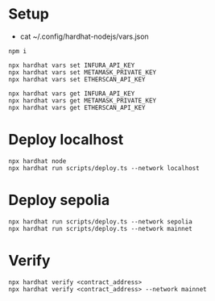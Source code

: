 # Setup

- cat ~/.config/hardhat-nodejs/vars.json

```
npm i 

npx hardhat vars set INFURA_API_KEY
npx hardhat vars set METAMASK_PRIVATE_KEY
npx hardhat vars set ETHERSCAN_API_KEY

npx hardhat vars get INFURA_API_KEY
npx hardhat vars get METAMASK_PRIVATE_KEY
npx hardhat vars get ETHERSCAN_API_KEY
```

# Deploy localhost

```
npx hardhat node
npx hardhat run scripts/deploy.ts --network localhost
```

# Deploy sepolia

```
npx hardhat run scripts/deploy.ts --network sepolia
npx hardhat run scripts/deploy.ts --network mainnet
```

# Verify 

```
npx hardhat verify <contract_address>
npx hardhat verify <contract_address> --network mainnet
```


